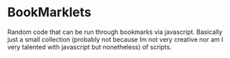 # BookMarklets
Random code that can be run through bookmarks via javascript.
Basically just a small collection (probably not because Im not very creative nor am I very talented with javascript but nonetheless) of scripts.
